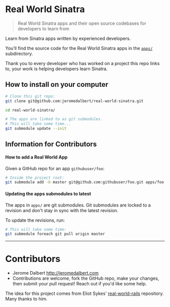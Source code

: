 # Real World Sinatra

> Real World Sinatra apps and their open source codebases for developers to learn from

Learn from Sinatra apps written by experienced developers.

You&rsquo;ll find the source code for the Real World Sinatra apps in the [`apps/`](apps/) subdirectory.

Thank you to every developer who has worked on a project this repo links to, your work is helping developers learn Sinatra.

## How to install on your computer

```bash
# Clone this git repo:
git clone git@github.com:jeromedalbert/real-world-sinatra.git

cd real-world-sinatra/

# The apps are linked to as git submodules.
# This will take some time...
git submodule update --init  
```

## Information for Contributors

#### How to add a Real World App

Given a GitHub repo for an app `githubuser/foo`:

```bash
# Inside the project root:
git submodule add -b master git@github.com:githubuser/foo.git apps/foo
```

#### Updating the apps submodules to latest

The apps in `apps/` are git submodules. Git submodules are locked to a revision and don't stay in sync with the latest revision.

To update the revisions, run:

```bash
# This will take some time:
git submodule foreach git pull origin master
```

---

# Contributors

- Jerome Dalbert http://jeromedalbert.com
- Contributions are welcome, fork the GitHub repo, make your changes, then submit your pull request! Reach out if you'd like some help.

The idea for this project comes from Eliot Sykes' [real-world-rails](https://github.com/eliotsykes/real-world-rails) repository. Many thanks to him.
